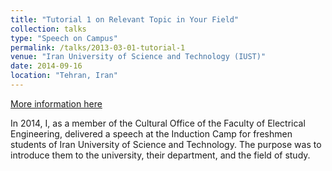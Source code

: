 ```yaml
---
title: "Tutorial 1 on Relevant Topic in Your Field"
collection: talks
type: "Speech on Campus"
permalink: /talks/2013-03-01-tutorial-1
venue: "Iran University of Science and Technology (IUST)"
date: 2014-09-16
location: "Tehran, Iran"
---
```


[More information here](http://exampleurl.com)

In 2014, I, as a member of the Cultural Office of the Faculty of Electrical Engineering, delivered a speech at the Induction Camp for freshmen students of Iran University of Science and Technology. The purpose was to introduce them to the university, their department, and the field of study.
